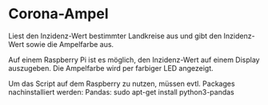 # Corona-Ampel
Liest den Inzidenz-Wert bestimmter Landkreise aus und gibt den Inzidenz-Wert sowie die Ampelfarbe aus.

Auf einem Raspberry Pi ist es möglich, den Inzidenz-Wert auf einem Display auszugeben. Die Ampelfarbe wird per farbiger LED angezeigt.

Um das Script auf dem Raspberry zu nutzen, müssen evtl. Packages nachinstalliert werden:
Pandas: sudo apt-get install python3-pandas
